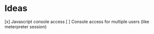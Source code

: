 # Ideas
[x] Javascript console access
[ ] Console access for multiple users (like meterpreter session)
